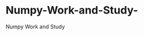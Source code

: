   # Numpy-Work-and-Study-
Numpy Work and Study 
                
                
              
                                  
                  
                                                         
                                                                                                               
                    
                      
                           
